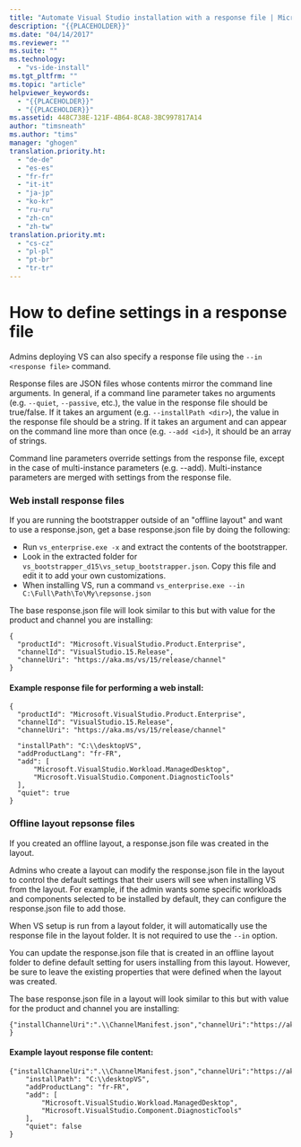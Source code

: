 ```yaml
---
title: "Automate Visual Studio installation with a response file | Microsoft Docs"
description: "{{PLACEHOLDER}}"
ms.date: "04/14/2017"
ms.reviewer: ""
ms.suite: ""
ms.technology:
  - "vs-ide-install"
ms.tgt_pltfrm: ""
ms.topic: "article"
helpviewer_keywords:
  - "{{PLACEHOLDER}}"
  - "{{PLACEHOLDER}}"
ms.assetid: 448C738E-121F-4B64-8CA8-3BC997817A14
author: "timsneath"
ms.author: "tims"
manager: "ghogen"
translation.priority.ht:
  - "de-de"
  - "es-es"
  - "fr-fr"
  - "it-it"
  - "ja-jp"
  - "ko-kr"
  - "ru-ru"
  - "zh-cn"
  - "zh-tw"
translation.priority.mt:
  - "cs-cz"
  - "pl-pl"
  - "pt-br"
  - "tr-tr"
---
```

# How to define settings in a response file
Admins deploying VS can also specify a response file using the ```--in <response file>``` command.

Response files are JSON files whose contents mirror the command line arguments.  In general, if a command line parameter takes no arguments (e.g. ```--quiet```, ```--passive```, etc.), the value in the response file should be true/false.  If it takes an argument (e.g. ```--installPath <dir>```), the value in the response file should be a string.  If it takes an argument and can appear on the command line more than once (e.g. ```--add <id>```), it should be an array of strings.

Command line parameters override settings from the response file, except in the case of multi-instance parameters (e.g. --add).  Multi-instance parameters are merged with settings from the response file.

### Web install response files
If you are running the bootstrapper outside of an "offline layout" and want to use a response.json, get a base response.json file by doing the following:
- Run ```vs_enterprise.exe -x``` and extract the contents of the bootstrapper.
- Look in the extracted folder for ```vs_bootstrapper_d15\vs_setup_bootstrapper.json```.  Copy this file and edit it to add your own customizations.
- When installing VS, run a command ```vs_enterprise.exe --in C:\Full\Path\To\My\repsonse.json``` 

The base response.json file will look similar to this but with value for the product and channel you are installing:
```
{
  "productId": "Microsoft.VisualStudio.Product.Enterprise",
  "channelId": "VisualStudio.15.Release",
  "channelUri": "https://aka.ms/vs/15/release/channel"
}
```

#### Example response file for performing a web install:
```
{
  "productId": "Microsoft.VisualStudio.Product.Enterprise",
  "channelId": "VisualStudio.15.Release",
  "channelUri": "https://aka.ms/vs/15/release/channel"

  "installPath": "C:\\desktopVS",
  "addProductLang": "fr-FR",
  "add": [
      "Microsoft.VisualStudio.Workload.ManagedDesktop",
      "Microsoft.VisualStudio.Component.DiagnosticTools"
  ],
  "quiet": true
}
```

### Offline layout repsonse files

If you created an offline layout, a response.json file was created in the layout.  

Admins who create a layout can modify the response.json file in the layout to control the default settings that their users will see when installing VS from the layout.  For example, if the admin wants some specific workloads and components selected to be installed by default, they can configure the response.json file to add those.  

When VS setup is run from a layout folder, it will automatically use the response file in the layout folder.  It is not required to use the ```--in``` option.

You can update the response.json file that is created in an offline layout folder to define default setting for users installing from this layout.  However, be sure to leave the existing properties that were defined when the layout was created.

The base response.json file in a layout will look similar to this but with value for the product and channel you are installing:
```
{"installChannelUri":".\\ChannelManifest.json","channelUri":"https://aka.ms/vs/15/release/channel","installCatalogUri":".\\Catalog.json","channelId":"VisualStudio.15.Release","productId":"Microsoft.VisualStudio.Product.Enterprise",
}
```

#### Example layout response file content:<br>
```
{"installChannelUri":".\\ChannelManifest.json","channelUri":"https://aka.ms/vs/15/release/channel","installCatalogUri":".\\Catalog.json","channelId":"VisualStudio.15.Release","productId":"Microsoft.VisualStudio.Product.Enterprise",
    "installPath": "C:\\desktopVS",
    "addProductLang": "fr-FR",
    "add": [
        "Microsoft.VisualStudio.Workload.ManagedDesktop",
        "Microsoft.VisualStudio.Component.DiagnosticTools"
    ],
    "quiet": false
}
```